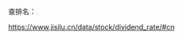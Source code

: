 查排名：

https://www.jisilu.cn/data/stock/dividend_rate/#cn


<!--stackedit_data:
eyJoaXN0b3J5IjpbMTI5MzYxMjYwN119
-->